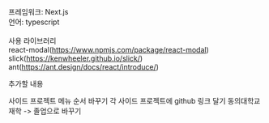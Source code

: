 프레임워크: Next.js
<br/>
언어: typescript
<br/><br/>
사용 라이브러리
<br/>
react-modal(https://www.npmjs.com/package/react-modal)
<br/>
slick(https://kenwheeler.github.io/slick/)
<br/>
ant(https://ant.design/docs/react/introduce/)



추가할 내용 

사이드 프로젝트 메뉴 순서 바꾸기
각 사이드 프로젝트에 github 링크 달기
동의대학교 재학 -> 졸업으로 바꾸기
